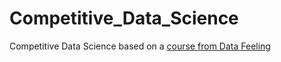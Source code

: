 # Competitive_Data_Science
Competitive Data Science based on a [course from Data Feeling](https://github.com/a-milenkin/Competitive_Data_Science)

#
